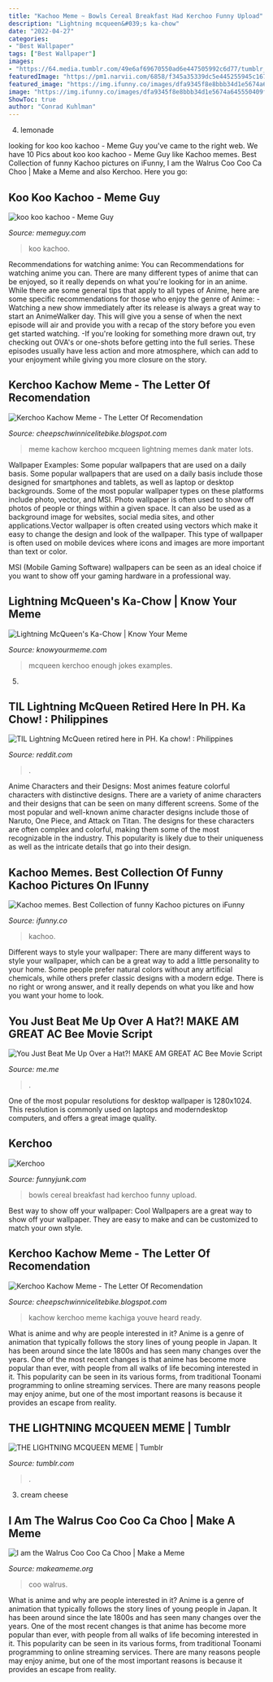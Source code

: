 ```yaml
---
title: "Kachoo Meme ~ Bowls Cereal Breakfast Had Kerchoo Funny Upload"
description: "Lightning mcqueen&#039;s ka-chow"
date: "2022-04-27"
categories:
- "Best Wallpaper"
tags: ["Best Wallpaper"]
images:
- "https://64.media.tumblr.com/49e6af69670550ad6e447505992c6d77/tumblr_osp00nMCHM1wtls97o1_400.jpg"
featuredImage: "https://pm1.narvii.com/6858/f345a35339dc5e445255945c167e143bd4cba1ccv2_hq.jpg"
featured_image: "https://img.ifunny.co/images/dfa9345f8e8bbb34d1e5674a645550409f5cdbf834df774ade9e66f86a7edd22_1.jpg"
image: "https://img.ifunny.co/images/dfa9345f8e8bbb34d1e5674a645550409f5cdbf834df774ade9e66f86a7edd22_1.jpg"
ShowToc: true
author: "Conrad Kuhlman"
---
```



4. lemonade 

	

		
looking for koo koo kachoo - Meme Guy you've came to the right web. We have 10 Pics about koo koo kachoo - Meme Guy like Kachoo memes. Best Collection of funny Kachoo pictures on iFunny, I am the Walrus Coo Coo Ca Choo | Make a Meme and also Kerchoo. Here you go:
		
    
## Koo Koo Kachoo - Meme Guy

<img loading=lazy src="https://memeguy.com/photos/images/koo-koo-kachoo-89953.jpg" onerror="this.onerror=null;this.src='https://tse2.mm.bing.net/th?id=OIP.hAjhlvDcSIpQDNEmHqf_UAHaF7&amp;pid=15.1';" alt="koo koo kachoo - Meme Guy">

_Source: memeguy.com_

>koo kachoo. 

	

Recommendations for watching anime: You can
Recommendations for watching anime you can. There are many different types of anime that can be enjoyed, so it really depends on what you're looking for in an anime. While there are some general tips that apply to all types of Anime, here are some specific recommendations for those who enjoy the genre of Anime: 
-Watching a new show immediately after its release is always a great way to start an AnimeWalker day. This will give you a sense of when the next episode will air and provide you with a recap of the story before you even get started watching. 
-If you're looking for something more drawn out, try checking out OVA's or one-shots before getting into the full series. These episodes usually have less action and more atmosphere, which can add to your enjoyment while giving you more closure on the story.

    
## Kerchoo Kachow Meme - The Letter Of Recomendation

<img loading=lazy src="https://pm1.narvii.com/6858/f345a35339dc5e445255945c167e143bd4cba1ccv2_hq.jpg" onerror="this.onerror=null;this.src='https://tse4.mm.bing.net/th?id=OIP.HjKr15Ibr3NLvTySnqno5AAAAA&amp;pid=15.1';" alt="Kerchoo Kachow Meme - The Letter Of Recomendation">

_Source: cheepschwinnicelitebike.blogspot.com_

>meme kachow kerchoo mcqueen lightning memes dank mater lots. 

	

Wallpaper Examples: Some popular wallpapers that are used on a daily basis.
Some popular wallpapers that are used on a daily basis include those designed for smartphones and tablets, as well as laptop or desktop backgrounds. Some of the most popular wallpaper types on these platforms include photo, vector, and MSI. 
Photo wallpaper is often used to show off photos of people or things within a given space. It can also be used as a background image for websites, social media sites, and other applications.Vector wallpaper is often created using vectors which make it easy to change the design and look of the wallpaper. This type of wallpaper is often used on mobile devices where icons and images are more important than text or color. 

MSI (Mobile Gaming Software) wallpapers can be seen as an ideal choice if you want to show off your gaming hardware in a professional way.

    
## Lightning McQueen&#039;s Ka-Chow | Know Your Meme

<img loading=lazy src="http://i2.kym-cdn.com/photos/images/newsfeed/001/240/859/68c.png" onerror="this.onerror=null;this.src='https://tse4.mm.bing.net/th?id=OIP.ZYdW54ix7YCQ-FlPK3tXqwHaFt&amp;pid=15.1';" alt="Lightning McQueen&#039;s Ka-Chow | Know Your Meme">

_Source: knowyourmeme.com_

>mcqueen kerchoo enough jokes examples. 

	

5.

    
## TIL Lightning McQueen Retired Here In PH. Ka Chow! : Philippines

<img loading=lazy src="https://external-preview.redd.it/oXtOteY08w_fq9rCMHS2QX_Ww4vuEWCxNgIYb-_Gyjo.jpg?auto=webp&amp;s=45c24f168d25cceb21afddf363f38d3dfddc0de2" onerror="this.onerror=null;this.src='https://tse1.mm.bing.net/th?id=OIP.pySRQIjLpkEWzGYaAzsUkwHaFj&amp;pid=15.1';" alt="TIL Lightning McQueen retired here in PH. Ka chow! : Philippines">

_Source: reddit.com_

>. 

	

Anime Characters and their Designs: Most animes feature colorful characters with distinctive designs.
There are a variety of anime characters and their designs that can be seen on many different screens. Some of the most popular and well-known anime character designs include those of Naruto, One Piece, and Attack on Titan. The designs for these characters are often complex and colorful, making them some of the most recognizable in the industry. This popularity is likely due to their uniqueness as well as the intricate details that go into their design.

    
## Kachoo Memes. Best Collection Of Funny Kachoo Pictures On IFunny

<img loading=lazy src="https://img.ifunny.co/images/46fb2d1c536dcbb0c52a5d5bee9cc4457065d1e3707eba35e7bdeaac74a651b3_1.jpg" onerror="this.onerror=null;this.src='https://tse3.mm.bing.net/th?id=OIP.fbEhg-q-3bh3mEtgleKQXQHaGn&amp;pid=15.1';" alt="Kachoo memes. Best Collection of funny Kachoo pictures on iFunny">

_Source: ifunny.co_

>kachoo. 

	

Different ways to style your wallpaper:
There are many different ways to style your wallpaper, which can be a great way to add a little personality to your home. Some people prefer natural colors without any artificial chemicals, while others prefer classic designs with a modern edge. There is no right or wrong answer, and it really depends on what you like and how you want your home to look.

    
## You Just Beat Me Up Over A Hat?! MAKE AM GREAT AC Bee Movie Script

<img loading=lazy src="https://pics.me.me/notes-every-upvote-will-be-how-many-words-i-put-28084804.png" onerror="this.onerror=null;this.src='https://tse3.mm.bing.net/th?id=OIP.d0_Mx-QtFCI0wWfybZOdLwHaOH&amp;pid=15.1';" alt="You Just Beat Me Up Over a Hat?! MAKE AM GREAT AC Bee Movie Script">

_Source: me.me_

>. 

	

One of the most popular resolutions for desktop wallpaper is 1280x1024. This resolution is commonly used on laptops and moderndesktop computers, and offers a great image quality.

    
## Kerchoo

<img loading=lazy src="https://memestatic.fjcdn.com/pictures/Kerchoo_f3feb7_6237613.jpg" onerror="this.onerror=null;this.src='https://tse4.mm.bing.net/th?id=OIP.M2sfFGuGN8XaU6hIyRp2WgHaFs&amp;pid=15.1';" alt="Kerchoo">

_Source: funnyjunk.com_

>bowls cereal breakfast had kerchoo funny upload. 

	

Best way to show off your wallpaper:
Cool Wallpapers are a great way to show off your wallpaper. They are easy to make and can be customized to match your own style.

    
## Kerchoo Kachow Meme - The Letter Of Recomendation

<img loading=lazy src="https://img.ifunny.co/images/dfa9345f8e8bbb34d1e5674a645550409f5cdbf834df774ade9e66f86a7edd22_1.jpg" onerror="this.onerror=null;this.src='https://tse4.mm.bing.net/th?id=OIP.443Md84r6-sNYSorkccORAHaHL&amp;pid=15.1';" alt="Kerchoo Kachow Meme - The Letter Of Recomendation">

_Source: cheepschwinnicelitebike.blogspot.com_

>kachow kerchoo meme kachiga youve heard ready. 

	

What is anime and why are people interested in it?
Anime is a genre of animation that typically follows the story lines of young people in Japan. It has been around since the late 1800s and has seen many changes over the years. One of the most recent changes is that anime has become more popular than ever, with people from all walks of life becoming interested in it. This popularity can be seen in its various forms, from traditional Toonami programming to online streaming services. There are many reasons people may enjoy anime, but one of the most important reasons is because it provides an escape from reality.

    
## THE LIGHTNING MCQUEEN MEME | Tumblr

<img loading=lazy src="https://64.media.tumblr.com/49e6af69670550ad6e447505992c6d77/tumblr_osp00nMCHM1wtls97o1_400.jpg" onerror="this.onerror=null;this.src='https://tse2.mm.bing.net/th?id=OIP.Ie4sDpmPYHaBMLIvIDt-iwAAAA&amp;pid=15.1';" alt="THE LIGHTNING MCQUEEN MEME | Tumblr">

_Source: tumblr.com_

>. 

	

3. cream cheese 

    
## I Am The Walrus Coo Coo Ca Choo | Make A Meme

<img loading=lazy src="https://media.makeameme.org/created/I-am-the-i8fb5e.jpg" onerror="this.onerror=null;this.src='https://tse3.mm.bing.net/th?id=OIP.W6HnBZqIoR4Z_fK9ghFilQHaI4&amp;pid=15.1';" alt="I am the Walrus Coo Coo Ca Choo | Make a Meme">

_Source: makeameme.org_

>coo walrus. 

	

What is anime and why are people interested in it?
Anime is a genre of animation that typically follows the story lines of young people in Japan. It has been around since the late 1800s and has seen many changes over the years. One of the most recent changes is that anime has become more popular than ever, with people from all walks of life becoming interested in it. This popularity can be seen in its various forms, from traditional Toonami programming to online streaming services. There are many reasons people may enjoy anime, but one of the most important reasons is because it provides an escape from reality.

